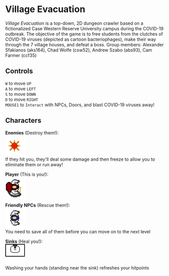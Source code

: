 # Village Evacuation  
*Village Evacuation* is a top-down, 2D dungeon crawler based on a fictionalized Case Western Reserve University campus during the COVID-19 outbreak. The objective of the game is to free students from the clutches of COVID-19 viruses (depicted as cartoon bacteriophages), make their way through the 7 village houses, and defeat a boss.
Group members: Alexander Sfakianos (aks164), Chad Wolfe (csw52), Andrew Szabo (abs93), Cam Farmer (ccf35)  

## Controls  
`W` to move `UP`  
`A` to move `LEFT`  
`S` to move `DOWN`  
`D` to move `RIGHT`  
`MOUSE1` to `Interact` with NPCs, Doors, and blast COVID-19 viruses away!    

## Characters

**Enemies** (Destroy them!):  
![Enemies](Village%20Evacuation/Assets/Graphics/Sprites/Virus%20Sprite.png.png)  
If they hit you, they'll deal some damage and then freeze to allow you to eliminate them or run away!

**Player** (This is you!):  
![Player](Village%20Evacuation/Assets/Graphics/Sprites/Neutral%20Character-1.png.png)  

**Friendly NPCs** (Rescue them!):  
![NPCs](Village%20Evacuation/Assets/Graphics/Sprites/Student%20Sprite.png.png)  
You need to save all of them before you can move on to the next level  

**Sinks** (Heal you!):  
![Sinks](Village%20Evacuation/Assets/Graphics/Sprites/empty%20sink.png)  
Washing your hands (standing near the sink) refreshes your hitpoints  
